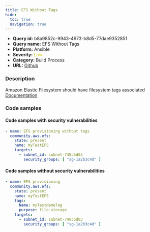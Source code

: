 ```yaml
---
title: EFS Without Tags
hide:
  toc: true
  navigation: true
---
```


<style>
  .highlight .hll {
    background-color: #ff171742;
  }
  .md-content {
    max-width: 1100px;
    margin: 0 auto;
  }
</style>

-   **Query id:** b8a9852c-9943-4973-b8d5-77dae9352851
-   **Query name:** EFS Without Tags
-   **Platform:** Ansible
-   **Severity:** <span style="color:#CC0">Low</span>
-   **Category:** Build Process
-   **URL:** [Github](https://github.com/Checkmarx/kics/tree/master/assets/queries/ansible/aws/efs_without_tags)

### Description
Amazon Elastic Filesystem should have filesystem tags associated<br>
[Documentation](https://docs.ansible.com/ansible/latest/collections/community/aws/efs_module.html)

### Code samples
#### Code samples with security vulnerabilities
```yaml title="Positive test num. 1 - yaml file" hl_lines="2"
- name: EFS provisioning without tags
  community.aws.efs:
    state: present
    name: myTestEFS
    targets:
      - subnet_id: subnet-748c5d03
        security_groups: [ "sg-1a2b3c4d" ]

```


#### Code samples without security vulnerabilities
```yaml title="Negative test num. 1 - yaml file"
- name: EFS provisioning
  community.aws.efs:
    state: present
    name: myTestEFS
    tags:
      Name: myTestNameTag
      purpose: file-storage
    targets:
      - subnet_id: subnet-748c5d03
        security_groups: [ "sg-1a2b3c4d" ]

```
